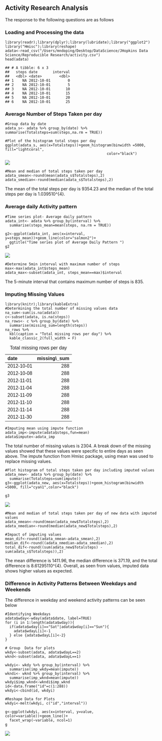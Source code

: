 Activity Research Analysis
--------------------------

The response to the following questions are as follows

### Loading and Processing the data

    library(readr);library(dplyr);library(lubridate);library("ggplot2")
    library("Hmisc");library(reshape)
    adata<-read_csv("/Users/mndoping/Desktop/DataScience/JHopkins Data Science/Reproducible Research/activity.csv")
    head(adata)

    ## # A tibble: 6 x 3
    ##   steps date       interval
    ##   <dbl> <date>        <dbl>
    ## 1    NA 2012-10-01        0
    ## 2    NA 2012-10-01        5
    ## 3    NA 2012-10-01       10
    ## 4    NA 2012-10-01       15
    ## 5    NA 2012-10-01       20
    ## 6    NA 2012-10-01       25

### Average Number of Steps Taken per day

    #Group data by date
    adata_s<- adata %>% group_by(date) %>% 
    summarise(Totalsteps=sum(steps,na.rm = TRUE))

    #Plot of the histogram total steps per day
    ggplot(adata_s, aes(x=Totalsteps))+geom_histogram(binwidth =5000, fill="lightcoral",
                                                   color="black")

<img src="Figs/total steps-1.png" style="display: block; margin: auto;" />

    #Mean and median of total steps taken per day
    adata_smean<-round(mean(adata_s$Totalsteps),2)
    adata_smedian<-round(median(adata_s$Totalsteps),2)

The mean of the total steps per day is 9354.23 and the median of the
total steps per day is 1.039510^{4}.

### Average daily Activity pattern

    #Time series plot- Average daily pattern
    adata_int<- adata %>% group_by(interval) %>% 
      summarise(steps_mean=mean(steps, na.rm = TRUE))
                
    g2<-ggplot(adata_int, aes(x=interval, y=steps_mean))+geom_line(color="salmon2")+
      ggtitle("Time series plot of Average Daily Pattern ")
    g2

<img src="Figs/daily activity pattern-1.png" style="display: block; margin: auto;" />

    #Determine 5min interval with maximum number of steps
    max<-max(adata_int$steps_mean)
    adata_max<-subset(adata_int, steps_mean==max)$interval

The 5-minute interval that contains maximum number of steps is 835.

### Imputing Missing Values

    library(knitr);library(kableExtra)
    #Determining the total number of missing values data 
    na_sum<-sum(is.na(adata))
    c<-subset(adata, is.na(steps))
    na_rows<- c %>% group_by(date) %>% 
      summarise(missing_sum=length(steps))
    na_rows %>%
      kbl(caption = "Total missing rows per day") %>%
      kable_classic_2(full_width = F)

<table class=" lightable-classic-2" style='font-family: "Arial Narrow", "Source Sans Pro", sans-serif; width: auto !important; margin-left: auto; margin-right: auto;'>
<caption>
Total missing rows per day
</caption>
<thead>
<tr>
<th style="text-align:left;">
date
</th>
<th style="text-align:right;">
missing\_sum
</th>
</tr>
</thead>
<tbody>
<tr>
<td style="text-align:left;">
2012-10-01
</td>
<td style="text-align:right;">
288
</td>
</tr>
<tr>
<td style="text-align:left;">
2012-10-08
</td>
<td style="text-align:right;">
288
</td>
</tr>
<tr>
<td style="text-align:left;">
2012-11-01
</td>
<td style="text-align:right;">
288
</td>
</tr>
<tr>
<td style="text-align:left;">
2012-11-04
</td>
<td style="text-align:right;">
288
</td>
</tr>
<tr>
<td style="text-align:left;">
2012-11-09
</td>
<td style="text-align:right;">
288
</td>
</tr>
<tr>
<td style="text-align:left;">
2012-11-10
</td>
<td style="text-align:right;">
288
</td>
</tr>
<tr>
<td style="text-align:left;">
2012-11-14
</td>
<td style="text-align:right;">
288
</td>
</tr>
<tr>
<td style="text-align:left;">
2012-11-30
</td>
<td style="text-align:right;">
288
</td>
</tr>
</tbody>
</table>

    #Imputing mean using impute function
    adata_imp<-impute(adata$steps,fun=mean)
    adata$impute<-adata_imp

The total number of missing values is 2304. A break down of the missing
values showed that these values were specific to entire days as seen
above. The impute function from Hmisc package, using mean was used to
replace missing values.

    #Plot histogram of total steps taken per day including imputed values
    adata_new<- adata %>% group_by(date) %>% 
      summarise(Totalsteps=sum(impute))
    g3<-ggplot(adata_new, aes(x=Totalsteps))+geom_histogram(binwidth =5000, fill="cyan1",color="black")

    g3

<img src="Figs/hist_impute-1.png" style="display: block; margin: auto;" />

    #Mean and median of total steps taken per day of new data with imputed values
    adata_nmean<-round(mean(adata_new$Totalsteps),2)
    adata_nmedian<-round(median(adata_new$Totalsteps),2)

    #Impact of imputing values
    mean_dif<-round((adata_nmean-adata_smean),2)
    median_dif<-round((adata_nmedian-adata_smedian),2)
    total_dif<-round((sum(adata_new$Totalsteps) - sum(adata_s$Totalsteps)),2)

The mean difference is 1411.96, the median difference is 371.19, and the
total difference is 8.61295110^{4}. Overall, as seen from values,
imputed data shows higher values as expected.

### Difference in Activity Patterns Between Weekdays and Weekends

The difference in weekday and weekend activity patterns can be seen
below

    #Identifying Weekdays 
    adata$wday<-wday(adata$date, label=TRUE)
    for (i in 1:length(adata$wday)){
      if(adata$wday[i]=="Sat"|adata$wday[i]=="Sun"){
        adata$wdayL[i]<-1
      } else {adata$wdayL[i]<-2}
    }

    # Group  Data for plots
    wkdy<-subset(adata, adata$wdayL==2)
    wknd<-subset(adata, adata$wdayL==1)

    wkdyi<- wkdy %>% group_by(interval) %>% 
      summarise(imp_wkdy=mean(impute))
    wkndi<- wknd %>% group_by(interval) %>% 
      summarise(imp_wknd=mean(impute))
    wkdyi$imp_wknd<-wkndi$imp_wknd
    id<-data.frame("id"=c(1:288))
    wkdyi<-cbind(id, wkdyi)

    #Reshape Data for Plots
    wkdyi<-melt(wkdyi, c("id","interval"))

    g<-ggplot(wkdyi, aes(x=interval, y=value, color=variable))+geom_line()+
      facet_wrap(~variable, ncol=1)
    g

<img src="Figs/difference patterns-1.png" style="display: block; margin: auto;" />
